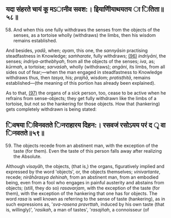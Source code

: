 ## यदा संहरते चायं कू मऽानीव सवश:। इियाणीियाथयतय ा ितिता॥५८॥

58. And when this one fully withdraws the senses from the objects of the senses, as a tortoise wholly (withdraws) the limbs, then his wisdom remains established.

And besides, *yadā*, when; *ayam*, this one, the *sannyāsin* practising steadfastness in Knowledge; *saṁharate*, fully withdraws; [\(96\)](#page--1-0) *indriyāni*, the senses; *indriya-arthebhyah*, from all the objects of the senses; *iva*, as; *kūrmah*, a tortoise; *sarvaśah*, wholly (withdraws); *angāni*, its limbs, from all sides out of fear;—when the man engaged in steadfastness to Knowledge withdraws thus, then *tasya*, his; *prajñā*, wisdom; *pratisṭhitā*, remains established—(the meaning of this portion has already been explained).

As to that, [\(97\)](#page--1-1) the organs of a sick person, too, cease to be active when he refrains from sense-objects; they get fully withdrawn like the limbs of a tortoise, but not so the hankering for those objects. How that (hankering) gets completely withdrawn is being stated:

## िवषया िविनवतते िनराहारय देिहन:। रसवजं रसोऽयय परं द ृ वा िनवतते॥५९॥

59. The objects recede from an abstinent man, with the exception of the taste (for them). Even the taste of this person falls away after realizing the Absolute.

Although *visayāh*, the objects, (that is,) the organs, figuratively implied and expressed by the word 'objects', or, the objects themselves; *vinivartante*, recede; *nirāhārasya dehinah*, from an abstinent man, from an embodied being, even from a fool who engages in painful austerity and abstains from objects; (still, they do so) *rasavarjam*, with the exception of the taste (for them), with the exception of the hankering that one has for objects. The word *rasa* is well known as referring to the sense of taste (hankering), as in such expressions as, '*sva-rasena pravrttah*, induced by his own taste (that is, willingly)', '*rasikah*, a man of tastes', '*rasajñah*, a connoisseur (of